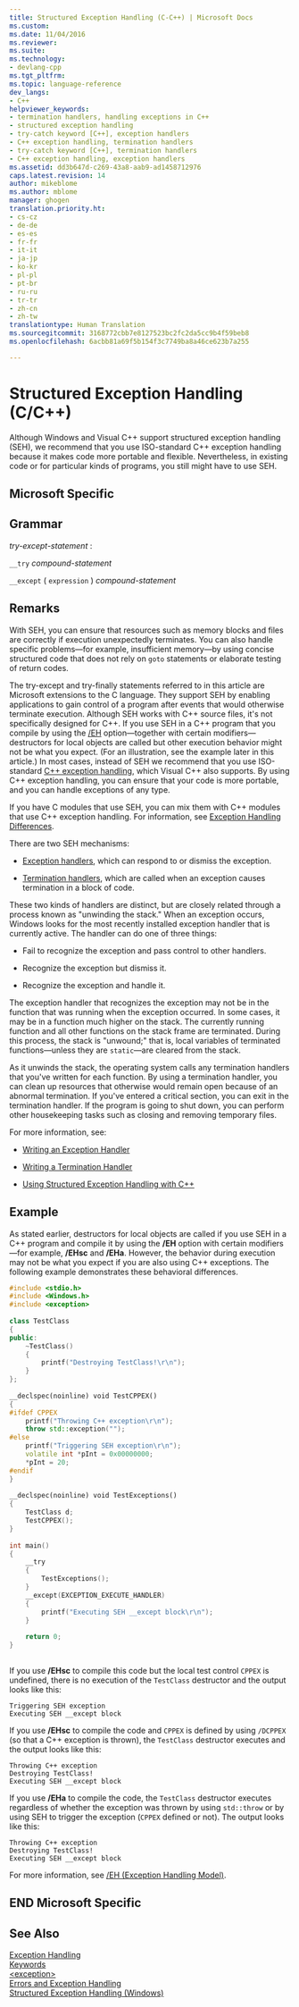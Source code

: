 ```yaml
---
title: Structured Exception Handling (C-C++) | Microsoft Docs
ms.custom: 
ms.date: 11/04/2016
ms.reviewer: 
ms.suite: 
ms.technology:
- devlang-cpp
ms.tgt_pltfrm: 
ms.topic: language-reference
dev_langs:
- C++
helpviewer_keywords:
- termination handlers, handling exceptions in C++
- structured exception handling
- try-catch keyword [C++], exception handlers
- C++ exception handling, termination handlers
- try-catch keyword [C++], termination handlers
- C++ exception handling, exception handlers
ms.assetid: dd3b647d-c269-43a8-aab9-ad1458712976
caps.latest.revision: 14
author: mikeblome
ms.author: mblome
manager: ghogen
translation.priority.ht:
- cs-cz
- de-de
- es-es
- fr-fr
- it-it
- ja-jp
- ko-kr
- pl-pl
- pt-br
- ru-ru
- tr-tr
- zh-cn
- zh-tw
translationtype: Human Translation
ms.sourcegitcommit: 3168772cbb7e8127523bc2fc2da5cc9b4f59beb8
ms.openlocfilehash: 6acbb81a69f5b154f3c7749ba8a46ce623b7a255

---
```

# Structured Exception Handling (C/C++)
Although Windows and Visual C++ support structured exception handling (SEH), we recommend that you use ISO-standard C++ exception handling because it makes code more portable and flexible. Nevertheless, in existing code or for particular kinds of programs, you still might have to use SEH.  
  
## Microsoft Specific  
  
## Grammar  
 *try-except-statement* :  
  
 `__try` *compound-statement*  
  
 `__except` ( `expression` ) *compound-statement*  
  
## Remarks  
 With SEH, you can ensure that resources such as memory blocks and files are correctly if execution unexpectedly terminates. You can also handle specific problems—for example, insufficient memory—by using concise structured code that does not rely on `goto` statements or elaborate testing of return codes.  
  
 The try-except and try-finally statements referred to in this article are Microsoft extensions to the C language. They support SEH by enabling applications to gain control of a program after events that would otherwise terminate execution. Although SEH works with C++ source files, it's not specifically designed for C++. If you use SEH in a C++ program that you compile by using the [/EH](../build/reference/eh-exception-handling-model.md) option—together with certain modifiers—destructors for local objects are called but other execution behavior might not be what you expect. (For an illustration, see the example later in this article.) In most cases, instead of SEH we recommend that you use ISO-standard [C++ exception handling](../cpp/try-throw-and-catch-statements-cpp.md), which Visual C++ also supports. By using C++ exception handling, you can ensure that your code is more portable, and you can handle exceptions of any type.  
  
 If you have C modules that use SEH, you can mix them with C++ modules that use C++ exception handling. For information, see [Exception Handling Differences](../cpp/exception-handling-differences.md).  
  
 There are two SEH mechanisms:  
  
-   [Exception handlers](../cpp/writing-an-exception-handler.md), which can respond to or dismiss the exception.  
  
-   [Termination handlers](../cpp/writing-a-termination-handler.md), which are called when an exception causes termination in a block of code.  
  
 These two kinds of handlers are distinct, but are closely related through a process known as "unwinding the stack." When an exception occurs, Windows looks for the most recently installed exception handler that is currently active. The handler can do one of three things:  
  
-   Fail to recognize the exception and pass control to other handlers.  
  
-   Recognize the exception but dismiss it.  
  
-   Recognize the exception and handle it.  
  
 The exception handler that recognizes the exception may not be in the function that was running when the exception occurred. In some cases, it may be in a function much higher on the stack. The currently running function and all other functions on the stack frame are terminated. During this process, the stack is "unwound;" that is, local variables of terminated functions—unless they are `static`—are cleared from the stack.  
  
 As it unwinds the stack, the operating system calls any termination handlers that you've written for each function. By using a termination handler, you can clean up resources that otherwise would remain open because of an abnormal termination. If you've entered a critical section, you can exit in the termination handler. If the program is going to shut down, you can perform other housekeeping tasks such as closing and removing temporary files.  
  
 For more information, see:  
  
-   [Writing an Exception Handler](../cpp/writing-an-exception-handler.md)  
  
-   [Writing a Termination Handler](../cpp/writing-a-termination-handler.md)  
  
-   [Using Structured Exception Handling with C++](../cpp/using-structured-exception-handling-with-cpp.md)  
  
## Example  
 As stated earlier, destructors for local objects are called if you use SEH in a C++ program and compile it by using the **/EH** option with certain modifiers—for example, **/EHsc** and **/EHa**. However, the behavior during execution may not be what you expect if you are also using C++ exceptions. The following example demonstrates these behavioral differences.  
  
```cpp  
#include <stdio.h>  
#include <Windows.h>  
#include <exception>  
  
class TestClass  
{  
public:  
    ~TestClass()  
    {  
        printf("Destroying TestClass!\r\n");  
    }  
};  
  
__declspec(noinline) void TestCPPEX()  
{  
#ifdef CPPEX  
    printf("Throwing C++ exception\r\n");  
    throw std::exception("");  
#else  
    printf("Triggering SEH exception\r\n");  
    volatile int *pInt = 0x00000000;  
    *pInt = 20;  
#endif  
}  
  
__declspec(noinline) void TestExceptions()  
{  
    TestClass d;  
    TestCPPEX();  
}  
  
int main()  
{  
    __try  
    {  
        TestExceptions();  
    }  
    __except(EXCEPTION_EXECUTE_HANDLER)  
    {  
        printf("Executing SEH __except block\r\n");  
    }  
  
    return 0;  
}  
  
```  
  
 If you use **/EHsc** to compile this code but the local test control `CPPEX` is undefined, there is no execution of the `TestClass` destructor and the output looks like this:  
  
```Output  
Triggering SEH exception  
Executing SEH __except block  
```  
  
 If you use **/EHsc** to compile the code and `CPPEX` is defined by using `/DCPPEX` (so that a C++ exception is thrown), the `TestClass` destructor executes and the output looks like this:  
  
```Output  
Throwing C++ exception  
Destroying TestClass!  
Executing SEH __except block  
```  
  
 If you use **/EHa** to compile the code, the `TestClass` destructor executes regardless of whether the exception was thrown by using `std::throw` or by using SEH to trigger the exception (`CPPEX` defined or not). The output looks like this:  
  
```Output  
Throwing C++ exception  
Destroying TestClass!  
Executing SEH __except block  
```  
  
 For more information, see [/EH (Exception Handling Model)](../build/reference/eh-exception-handling-model.md).  
  
## END Microsoft Specific  
  
## See Also  
 [Exception Handling](../cpp/exception-handling-in-visual-cpp.md)   
 [Keywords](../cpp/keywords-cpp.md)   
 [\<exception>](../standard-library/exception.md)   
 [Errors and Exception Handling](../cpp/errors-and-exception-handling-modern-cpp.md)   
 [Structured Exception Handling (Windows)](http://msdn.microsoft.com/library/windows/desktop/ms680657.aspx)


<!--HONumber=Jan17_HO1-->


